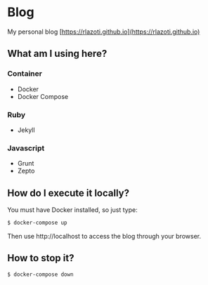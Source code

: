 Blog
====

My personal blog [https://rlazoti.github.io](https://rlazoti.github.io)


## What am I using here?

### Container

* Docker
* Docker Compose

### Ruby

* Jekyll

### Javascript

* Grunt
* Zepto


## How do I execute it locally?

You must have Docker installed, so just type:

```sh
$ docker-compose up
```

Then use http://localhost to access the blog through your browser.


## How to stop it?

```sh
$ docker-compose down
```

